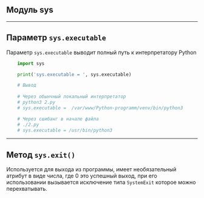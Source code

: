Модуль sys
---
---

Параметр `sys.executable`
---
Параметр `sys.executable` выводит полный путь к интерпретатору Python

```python
    import sys

    print('sys.executable = ', sys.executable)

    # Вывод
    
    # Через обынчный локальный интерпретатор
    # python3 2.py
    # sys.executable =  /var/www/Python-programm/venv/bin/python3

    # Через сшибанг в начале файла
    # ./2.py
    # sys.executable = /usr/bin/python3
```

---

Метод `sys.exit()`
---
Используется для выхода из программы, имеет необязательный атрибут 
в виде числа, где 0 это успешный выход, при его использовании вызывается
исключение типа `SystemExit` которое можно перехватывать.

[comment]: <> (`sys.getsizeof&#40;&#41;`)

[comment]: <> (Если требуется получить)

[comment]: <> (параметры из терминала sys.argv[1] это массив с параметрами)